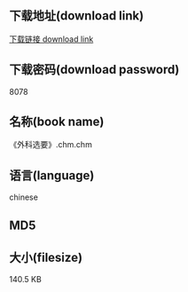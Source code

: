 ## 下载地址(download link)
[下载链接 download link](https://tutu365.netlify.app/?s=%E3%80%8A%E5%A4%96%E7%A7%91%E9%80%89%E8%A6%81%E3%80%8B.chm)

## 下载密码(download password)
8078

## 名称(book name)
《外科选要》.chm.chm

## 语言(language)
chinese

## MD5


## 大小(filesize)
140.5 KB
